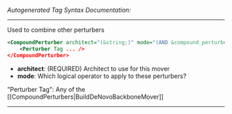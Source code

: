 _Autogenerated Tag Syntax Documentation:_

---
Used to combine other perturbers

```xml
<CompoundPerturber architect="(&string;)" mode="(AND &compound_perturber_mode;)" >
    <Perturber Tag ... />
</CompoundPerturber>
```

-   **architect**: (REQUIRED) Architect to use for this mover
-   **mode**: Which logical operator to apply to these perturbers?


"Perturber Tag": Any of the [[CompoundPerturbers|BuildDeNovoBackboneMover]]

---
